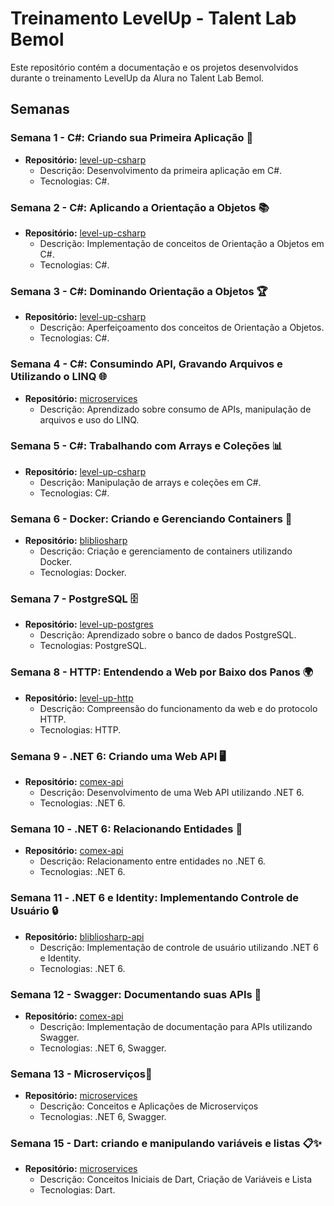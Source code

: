 # Treinamento LevelUp - Talent Lab Bemol

Este repositório contém a documentação e os projetos desenvolvidos durante o treinamento LevelUp da Alura no Talent Lab Bemol.

## Semanas

### Semana 1 - C#: Criando sua Primeira Aplicação 🚀
- **Repositório:** [level-up-csharp](https://github.com/djherondhy/level-up-csharp)
  - Descrição: Desenvolvimento da primeira aplicação em C#.
  - Tecnologias: C#.

### Semana 2 - C#: Aplicando a Orientação a Objetos 📚
- **Repositório:** [level-up-csharp](https://github.com/djherondhy/level-up-csharp/tree/semana-2/Comex)
  - Descrição: Implementação de conceitos de Orientação a Objetos em C#.
  - Tecnologias: C#.

### Semana 3 - C#: Dominando Orientação a Objetos 🏆
- **Repositório:** [level-up-csharp](https://github.com/djherondhy/level-up-csharp/tree/semana-3)
  - Descrição: Aperfeiçoamento dos conceitos de Orientação a Objetos.
  - Tecnologias: C#.

### Semana 4 - C#: Consumindo API, Gravando Arquivos e Utilizando o LINQ 🌐
- **Repositório:** [microservices]([https://github.com/djherondhy/level-up-csharp/tree/semana-4](https://github.com/djherondhy/treinamento-levelup/tree/semana-13-microservices))
  - Descrição: Aprendizado sobre consumo de APIs, manipulação de arquivos e uso do LINQ.
  

### Semana 5 - C#: Trabalhando com Arrays e Coleções 📊
- **Repositório:** [level-up-csharp](https://github.com/djherondhy/level-up-csharp/tree/semana-5)
  - Descrição: Manipulação de arrays e coleções em C#.
  - Tecnologias: C#.

### Semana 6 - Docker: Criando e Gerenciando Containers 🐳
- **Repositório:** [blibliosharp](https://github.com/djherondhy/bibliosharp)
  - Descrição: Criação e gerenciamento de containers utilizando Docker.
  - Tecnologias: Docker.

### Semana 7 - PostgreSQL 🗄️
- **Repositório:** [level-up-postgres](https://github.com/djherondhy/level-up-postgres)
  - Descrição: Aprendizado sobre o banco de dados PostgreSQL.
  - Tecnologias: PostgreSQL.

### Semana 8 - HTTP: Entendendo a Web por Baixo dos Panos 🌍
- **Repositório:** [level-up-http](https://github.com/djherondhy/level-up-http)
  - Descrição: Compreensão do funcionamento da web e do protocolo HTTP.
  - Tecnologias: HTTP.

### Semana 9 - .NET 6: Criando uma Web API 🖥️
- **Repositório:** [comex-api](https://github.com/djherondhy/comex-api)
  - Descrição: Desenvolvimento de uma Web API utilizando .NET 6.
  - Tecnologias: .NET 6.

### Semana 10 - .NET 6: Relacionando Entidades 🔗
- **Repositório:** [comex-api](https://github.com/djherondhy/comex-api/tree/relacionamentos)
  - Descrição: Relacionamento entre entidades no .NET 6.
  - Tecnologias: .NET 6.

### Semana 11 - .NET 6 e Identity: Implementando Controle de Usuário 🔒
- **Repositório:** [blibliosharp-api](https://github.com/djherondhy/bibliosharp-api)
  - Descrição: Implementação de controle de usuário utilizando .NET 6 e Identity.
  - Tecnologias: .NET 6.

### Semana 12 - Swagger: Documentando suas APIs 📜
- **Repositório:** [comex-api](https://github.com/djherondhy/comex-api/tree/documentacao-swagger)
  - Descrição: Implementação de documentação para APIs utilizando Swagger.
  - Tecnologias: .NET 6, Swagger.

### Semana 13 - Microserviços📜
- **Repositório:** [microservices](https://github.com/djherondhy/treinamento-levelup/tree/semana-13-microservices)
  - Descrição: Conceitos e Aplicações de Microserviços
  - Tecnologias: .NET 6, Swagger.
    
### Semana 15 - Dart: criando e manipulando variáveis e listas 📋✨
- **Repositório:** [microservices](https://github.com/djherondhy/dart-quest)
  - Descrição: Conceitos Iniciais de Dart, Criação de Variáveis e Lista
  - Tecnologias: Dart.

